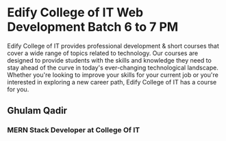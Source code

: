 # Edify College of IT Web Development Batch 6 to 7 PM
Edify College of IT provides professional development & short courses that cover a wide range of topics related to technology. Our courses are designed to provide students with the skills and knowledge they need to stay ahead of the curve in today's ever-changing technological landscape. Whether you're looking to improve your skills for your current job or you're interested in exploring a new career path, Edify College of IT has a course for you.
## Ghulam Qadir
### MERN Stack Developer at College Of IT
